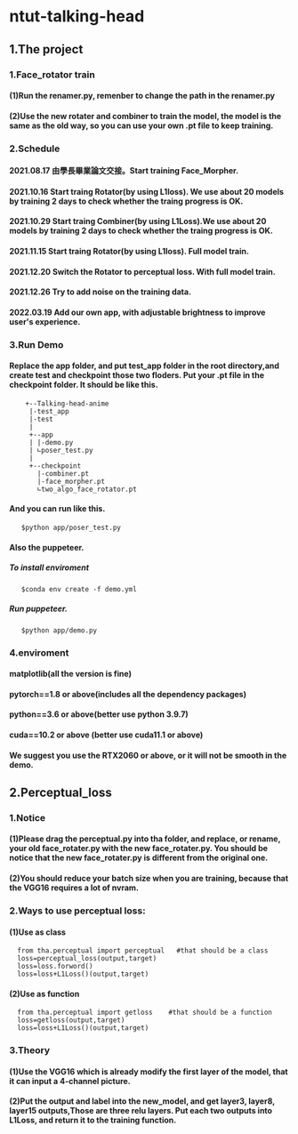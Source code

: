 # ntut-talking-head
## 1.The project
### 1.Face_rotator train
#### (1)Run the renamer.py, remenber to change the path in the renamer.py
#### (2)Use the new rotater and combiner to train the model, the model is the same as the old way, so you can use your own .pt file to keep training.

### 2.Schedule
#### 2021.08.17 由學長畢業論文交接。Start training Face_Morpher.
#### 2021.10.16 Start traing Rotator(by using L1loss). We use about 20 models by training 2 days to check whether the traing progress is OK.
#### 2021.10.29 Start traing Combiner(by using L1Loss).We use about 20 models by training 2 days to check whether the traing progress is OK.
#### 2021.11.15 Start traing Rotator(by using L1loss). Full model train.
#### 2021.12.20 Switch the Rotator to perceptual loss. With full model train.
#### 2021.12.26 Try to add noise on the training data.
#### 2022.03.19 Add our own app, with adjustable brightness to improve user's experience.

### 3.Run Demo
#### Replace the app folder, and put test_app folder in the root directory,and create test and checkpoint those two floders. Put your .pt file in the checkpoint folder. It should be like this.
```
	+--Talking-head-anime
	 |-test_app
	 |-test
	 |
	 +--app
	 | |-demo.py
	 | ∟poser_test.py
	 |
	 +--checkpoint
	   |-combiner.pt
	   |-face_morpher.pt
	   ∟two_algo_face_rotator.pt
```
#### And you can run like this.
```
   $python app/poser_test.py
```
#### Also the puppeteer.
##### To install enviroment
````
   $conda env create -f demo.yml
````
##### Run puppeteer.
````
   $python app/demo.py
````

### 4.enviroment
#### matplotlib(all the version is fine)
#### pytorch==1.8 or above(includes all the dependency packages)
#### python==3.6 or above(better use python 3.9.7)
#### cuda==10.2 or above (better use cuda11.1 or above)
#### We suggest you use the RTX2060 or above, or it will not be smooth in the demo.

## 2.Perceptual_loss
### 1.Notice
#### (1)Please drag the perceptual.py into tha folder, and replace, or rename, your old face_rotater.py with the new face_rotater.py. You should be notice that the new face_rotater.py is different from the original one.
#### (2)You should reduce your batch size when you are training, because that the VGG16 requires a lot of nvram.
### 2.Ways to use perceptual loss:
#### (1)Use as class
```
  from tha.perceptual import perceptual   #that should be a class
  loss=perceptual_loss(output,target)
  loss=loss.forword()
  loss=loss+L1Loss()(output,target)
```
#### (2)Use as function
```
  from tha.perceptual import getloss    #that should be a function
  loss=getloss(output,target)
  loss=loss+L1Loss()(output,target)
```
### 3.Theory
#### (1)Use the VGG16 which is already modify the first layer of the model, that it can input a 4-channel picture.
#### (2)Put the output and label into the new_model, and get layer3, layer8, layer15 outputs,Those are three relu layers. Put each two outputs into L1Loss, and return it to the training function.


   

